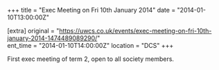 +++
title = "Exec Meeting on Fri 10th January 2014"
date = "2014-01-10T13:00:00Z"

[extra]
original = "https://uwcs.co.uk/events/exec-meeting-on-fri-10th-january-2014-1474489089290/"    
ent_time = "2014-01-10T14:00:00Z"
location = "DCS"
+++

First exec meeting of term 2, open to all society members.

